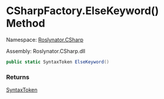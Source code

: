# CSharpFactory\.ElseKeyword\(\) Method

Namespace: [Roslynator.CSharp](../../README.md)

Assembly: Roslynator\.CSharp\.dll

```csharp
public static SyntaxToken ElseKeyword()
```

### Returns

[SyntaxToken](https://docs.microsoft.com/en-us/dotnet/api/microsoft.codeanalysis.syntaxtoken)

